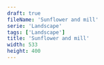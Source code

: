 ```yaml
---
draft: true
fileName: 'Sunflower and mill'
serie: 'Landscape'
tags: ['Landscape']
title: 'Sunflower and mill'
width: 533
height: 400
---
```

